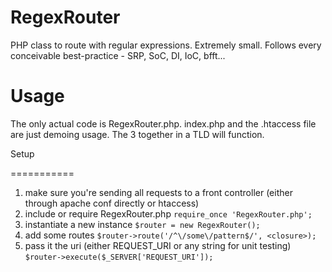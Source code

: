 RegexRouter
===========

PHP class to route with regular expressions.  Extremely small.  Follows every conceivable best-practice - SRP, SoC, DI, IoC, bfft...

Usage
===========

The only actual code is RegexRouter.php.  index.php and the .htaccess file are just demoing usage.  The 3 together in a TLD will function.

Setup

===========

1.  make sure you're sending all requests to a front controller (either through apache conf directly or htaccess)
1.  include or require RegexRouter.php `require_once 'RegexRouter.php';`
1.  instantiate a new instance `$router = new RegexRouter();`
1.  add some routes `$router->route('/^\/some\/pattern$/', <closure>);`
1.  pass it the uri (either REQUEST_URI or any string for unit testing) `$router->execute($_SERVER['REQUEST_URI']);`

